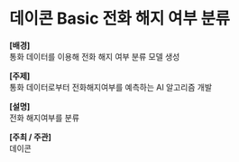 # 데이콘 Basic 전화 해지 여부 분류

<b>[배경]</b><br>
통화 데이터를 이용해 전화 해지 여부 분류 모델 생성

<b>[주제]</b><br>
통화 데이터로부터 전화해지여부를 예측하는 AI 알고리즘 개발

<b>[설명]</b><br>
전화 해지여부를 분류

<b>[주최 / 주관]</b><br>
데이콘

